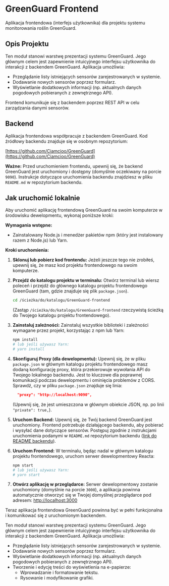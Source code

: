 # GreenGuard Frontend

Aplikacja frontendowa (interfejs użytkownika) dla projektu systemu monitorowania roślin GreenGuard.

## Opis Projektu

Ten moduł stanowi warstwę prezentacji systemu GreenGuard. Jego głównym celem jest zapewnienie intuicyjnego interfejsu użytkownika do interakcji z backendem GreenGuard. Aplikacja umożliwia:

* Przeglądanie listy istniejących sensorów zarejestrowanych w systemie.
* Dodawanie nowych sensorów poprzez formularz.
* Wyświetlanie dodatkowych informacji (np. aktualnych danych pogodowych pobieranych z zewnętrznego API).

Frontend komunikuje się z backendem poprzez REST API w celu zarządzania danymi sensorów.

## Backend

Aplikacja frontendowa współpracuje z backendem GreenGuard. Kod źródłowy backendu znajduje się w osobnym repozytorium:

[https://github.com/Ciamcioo/GreenGuard](https://github.com/Ciamcioo/GreenGuard)

**Ważne:** Przed uruchomieniem frontendu, upewnij się, że backend GreenGuard jest uruchomiony i dostępny (domyślnie oczekiwany na porcie `9090`). Instrukcje dotyczące uruchomienia backendu znajdziesz w pliku `README.md` w repozytorium backendu.

## Jak uruchomić lokalnie

Aby uruchomić aplikację frontendową GreenGuard na swoim komputerze w środowisku dewelopmentu, wykonaj poniższe kroki:

**Wymagania wstępne:**

* Zainstalowany Node.js i menedżer pakietów npm (który jest instalowany razem z Node.js) lub Yarn.

**Kroki uruchomienia:**

1.  **Sklonuj lub pobierz kod frontendu:**
    Jeżeli jeszcze tego nie zrobiłeś, upewnij się, że masz kod projektu frontendowego na swoim komputerze.

2.  **Przejdź do katalogu projektu w terminalu:**
    Otwórz terminal lub wiersz poleceń i przejdź do głównego katalogu projektu frontendowego GreenGuard (tam, gdzie znajduje się plik `package.json`).
    ```bash
    cd /ścieżka/do/katalogu/GreenGuard-frontend
    ```
    (Zastąp `/ścieżka/do/katalogu/GreenGuard-frontend` rzeczywistą ścieżką do Twojego katalogu projektu frontendowego).

3.  **Zainstaluj zależności:**
    Zainstaluj wszystkie biblioteki i zależności wymagane przez projekt, korzystając z npm lub Yarn:
    ```bash
    npm install
    # lub jeśli używasz Yarn:
    # yarn install
    ```

4.  **Skonfiguruj Proxy (dla dewelopmentu):**
    Upewnij się, że w pliku `package.json` w głównym katalogu projektu frontendowego masz dodaną konfigurację proxy, która przekierowuje wywołania API do Twojego lokalnego backendu. Jest to kluczowe dla poprawnej komunikacji podczas dewelopmentu i ominięcia problemów z CORS. Sprawdź, czy w pliku `package.json` znajduje się linia:
    ```json
      "proxy": "http://localhost:9090",
    ```
    (Upewnij się, że jest umieszczona w głównym obiekcie JSON, np. po linii `"private": true,`).

5.  **Uruchom Backend:**
    Upewnij się, że Twój backend GreenGuard jest uruchomiony. Frontend potrzebuje działającego backendu, aby pobierać i wysyłać dane dotyczące sensorów. Postępuj zgodnie z instrukcjami uruchomienia podanymi w `README.md` repozytorium backendu ([link do README backendu](#backend)).

6.  **Uruchom Frontend:**
    W terminalu, będąc nadal w głównym katalogu projektu frontendowego, uruchom serwer dewelopmentowy Reacta:
    ```bash
    npm start
    # lub jeśli używasz Yarn:
    # yarn start
    ```

7.  **Otwórz aplikację w przeglądarce:**
    Serwer dewelopmentowy zostanie uruchomiony (domyślnie na porcie `3000`), a aplikacja powinna automatycznie otworzyć się w Twojej domyślnej przeglądarce pod adresem:
    [http://localhost:3000](http://localhost:3000)

Teraz aplikacja frontendowa GreenGuard powinna być w pełni funkcjonalna i komunikować się z uruchomionym backendem.



Ten moduł stanowi warstwę prezentacji systemu GreenGuard. Jego głównym celem jest zapewnienie intuicyjnego interfejsu użytkownika do interakcji z backendem GreenGuard. Aplikacja umożliwia:

* Przeglądanie listy istniejących sensorów zarejestrowanych w systemie.
* Dodawanie nowych sensorów poprzez formularz.
* Wyświetlanie dodatkowych informacji (np. aktualnych danych pogodowych pobieranych z zewnętrznego API).
* Tworzenie i edycję treści do wyświetlenia na e-papierze:
    * Wprowadzanie i formatowanie tekstu.
    * Rysowanie i modyfikowanie grafiki.

